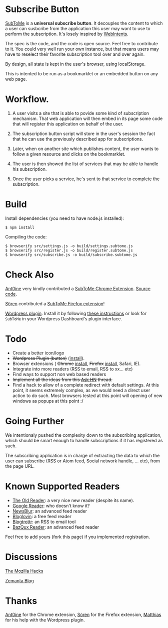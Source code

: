 Subscribe Button
================

[SubToMe](https://www.subtome.com/) is a **universal subscribe button**.
It decouples the content to which a user can susbcribe from the application this user may want to use to perform the subscription.
It's losely inspired by [WebIntents](http://webintents.org/).

The spec is the code, and the code is open source. Feel free to contribute to it. You could very well run your own instance, but that means users may have to reselect their favorite subscription tool over and over again.

By design, all state is kept in the user's browser, using localStorage.

This is intented to be run as a bookmarklet or an embedded button on any web page.

# Workflow.

1. A user visits a site that is able to povide some kind of subscription mechanism. That web application will then embed in its page some code that will register this application on behalf of the user.

2. The subscription button script will store in the user's session the fact that he can use the previously described app for subscriptions.

3. Later, when on another site which publishes content, the user wants to follow a given resource and clicks on the bookmarklet.

4. The user is then showed the list of services that may be able to handle his subscription.

5. Once the user picks a service, he's sent to that service to complete the subscription.

Build
=====

Install dependencies (you need to have node.js installed):

<code>$ npm install</code>

Compiling the code:

<pre><code>$ browserify src/settings.js -o build/settings.subtome.js
$ browserify src/register.js -o build/register.subtome.js
$ browserify src/subscribe.js -o build/subscribe.subtome.js
</code></pre>

Check Also
==========

[Ant0ine](http://blog.ant0ine.com/) very kindly contributed a [SubToMe Chrome Extension](https://chrome.google.com/webstore/detail/subtome/cjkhnlmkkfheepafpgppmpdahbjgkjfc). [Source code](https://github.com/ant0ine/subtome-chrome-extension).

[Sören](http://www.soeren-hentzschel.at/) contributed a [SubToMe Firefox extension](https://addons.mozilla.org/en-US/firefox/addon/subtome-subscribe-button/)!

[Wordpress plugin](http://wordpress.org/extend/plugins/subtome/). Install it by following [these instructions](http://wordpress.org/extend/plugins/subtome/installation/) or look for `SubToMe` in your Wordpress Dashboard's plugin interface.

Todo
====

* Create a better icon/logo
* <del>Wordpress Plugin (button)</del> ([install](http://wordpress.org/extend/plugins/subtome)).
* Browser extensions ( <del>Chrome</del> [install](https://chrome.google.com/webstore/detail/subtome/cjkhnlmkkfheepafpgppmpdahbjgkjfc), <del>Firefox</del> [install](https://addons.mozilla.org/en-US/firefox/addon/subtome-subscribe-button/), Safari, IE).
* Integrate into more readers (RSS to email, RSS to xx... etc)
* Find ways to support non web based readers
* <del>Implement all the ideas from this [Ask HN](http://news.ycombinator.com/item?id=5197995) thread.</del>
* Find a hack to allow of a complete redirect with default settings. At this point, it seems extremely complex, as we would need a direct user action to do such. Most browsers tested at this point will opening of new windows as popups at this point :/

Going Further
=============

We intentionaly pushed the complexity down to the subscribing application, which should be smart enough to handle subscriptions if it has registered as such.

The subscribing application is in charge of extracting the data to which the user can subscribe (RSS or Atom feed, Social network handle, ... etc), from the page URL.

Known Supported Readers
=======================
* [The Old Reader](http://theoldreader.com/): a very nice new reader (despite its name).
* [Google Reader](http://www.google.com/reader): who doesn't know it?
* [NewsBlur](http://www.newsblur.com/): an advanced feed reader
* [Bloglovin](http://www.bloglovin.com/): a free feed reader
* [Blogtrottr](http://blogtrottr.com/): an RSS to email tool
* [BazQux Reader](http://bazqux.com/): an advanced feed reader

Feel free to add yours (fork this page) if you implemented registration.

Discussions
===========

[The Mozilla Hacks](https://hacks.mozilla.org/2013/02/subtome-a-better-subscribe-button/)

[Zemanta Blog](http://www.zemanta.com/blog/get-more-subscribers-simply/)

Thanks
======
[Ant0ine](http://blog.ant0ine.com/) for the Chrome extension, [Sören](http://www.soeren-hentzschel.at/) for the Firefox extension, [Matthias](http://notizblog.org/) for his help with the Wordpress plugin.

